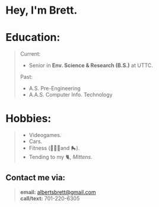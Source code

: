 
# Hey, I'm **Brett**.

# Education:
> Current: 
> - Senior in **Env. Science & Research (B.S.)** at UTTC.
> 
> Past: 
> - A.S. Pre-Engineering
> - A.A.S. Computer Info. Technology

# Hobbies:
> - Videogames. 
> - Cars. 
> - Fitness (🏋🏼‍♂️and 🛼). 
> - Tending to my 🐈, *Mittens*. 


## **Contact me via:**
> **email:** albertsbrett@gmail.com  
> **call/text:** 701-220-6305  
